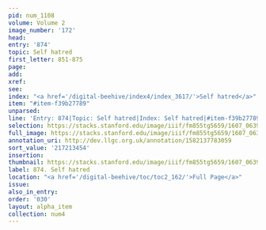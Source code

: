 ```yaml
---
pid: num_1108
volume: Volume 2
image_number: '172'
head:
entry: '874'
topic: Self hatred
first_letter: 851-875
page:
add:
xref:
see:
index: "<a href='/digital-beehive/index4/index_3617/'>Self hatred</a>"
item: "#item-f39b27789"
unparsed:
line: 'Entry: 874|Topic: Self hatred|Index: Self hatred|#item-f39b27789'
selection: https://stacks.stanford.edu/image/iiif/fm855tg5659/1607_0639/923,3454,2752,340/full/0/default.jpg
full_image: https://stacks.stanford.edu/image/iiif/fm855tg5659/1607_0639/full/full/0/default.jpg
annotation_uri: http://dev.llgc.org.uk/annotation/1582137783059
sort_value: '217213454'
insertion:
thumbnail: https://stacks.stanford.edu/image/iiif/fm855tg5659/1607_0639/923,3454,600,180/250,/0/default.jpg
label: 874. Self hatred
location: "<a href='/digital-beehive/toc/toc2_162/'>Full Page</a>"
issue:
also_in_entry:
order: '030'
layout: alpha_item
collection: num4
---
```


